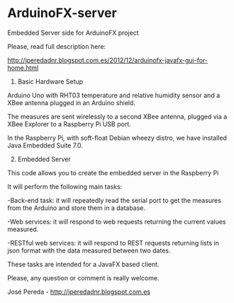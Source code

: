ArduinoFX-server
================

Embedded Server side for ArduinoFX project

Please, read full description here:

http://jperedadnr.blogspot.com.es/2012/12/arduinofx-javafx-gui-for-home.html

1. Basic Hardware Setup

Arduino Uno with RHT03 temperature and relative humidity sensor and a XBee antenna plugged in an Arduino shield. 

The measures are sent wirelessly to a second XBee antenna, plugged via a XBee Explorer to a Raspberry Pi USB port.

In the Raspberry Pi, with soft-float Debian wheezy distro, we have installed Java Embedded Suite 7.0. 

2. Embedded Server

This code allows you to create the embedded server in the Raspberry Pi

It will perform the following main tasks: 

-Back-end task: it will repeatedly read the serial port to get the measures from the Arduino and store them in a database.
    
-Web services: it will respond to web requests returning the current values measured.

-RESTful web services: it will respond to REST requests returning lists in json format with the data measured between two dates.

These tasks are intended for a JavaFX based client.


Please, any question or comment is really welcome.

José Pereda - http://jperedadnr.blogspot.com.es